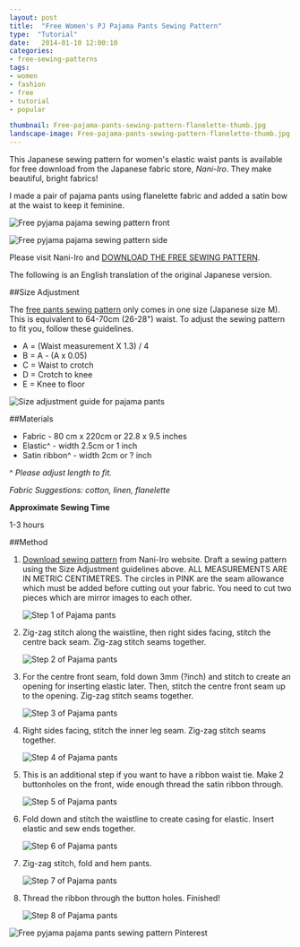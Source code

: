 ```yaml
---
layout: post
title:  "Free Women's PJ Pajama Pants Sewing Pattern"
type:  "Tutorial"
date:   2014-01-10 12:00:10
categories:
- free-sewing-patterns
tags:
- women
- fashion
- free
- tutorial
- popular

thumbnail: Free-pajama-pants-sewing-pattern-flanelette-thumb.jpg
landscape-image: Free-pajama-pants-sewing-pattern-flanelette-thumb.jpg
---
```


This Japanese sewing pattern for women's elastic waist pants is available for free download from the Japanese fabric store,
*Nani-Iro*. They make beautiful, bright fabrics!

I made a pair of pajama pants using flanelette fabric and added a satin bow at the waist to keep it feminine.

![Free pyjama pajama sewing pattern front](/img/2014/01/Free-pajama-pants-sewing-pattern-flanelette-frontview.jpg "Free pyjama pajama sewing pattern front")

![Free pyjama pajama sewing pattern side](/img/2014/01/Free-pajama-pants-sewing-pattern-flanelette-sideview.jpg "Free pyjama pajama sewing pattern side")

Please visit Nani-Iro and [DOWNLOAD THE FREE SEWING PATTERN](http://naniiro.jp/textile/pdf/ouchi_pm.pdf).

The following is an English translation of the original Japanese version. 

##Size Adjustment

The [free pants sewing pattern](http://naniiro.jp/textile/pdf/ouchi_pm.pdf) only comes in one size (Japanese size M). This is equivalent to 64-70cm (26-28") waist. To adjust the sewing pattern to fit you, follow these guidelines.

- A = (Waist measurement X 1.3) / 4
- B = A - (A x 0.05)
- C = Waist to crotch
- D = Crotch to knee
- E = Knee to floor

![Size adjustment guide for pajama pants](/img/2014/01/Free-pajama-pants-sewing-pattern-size-adjustment-guide.png "Size adjustment guide for pajama pants")

##Materials

- Fabric - 80 cm x 220cm or 22.8 x 9.5 inches
- Elastic^ - width 2.5cm or 1 inch
- Satin ribbon^ - width 2cm or ? inch

^ *Please adjust length to fit.*

*Fabric Suggestions: cotton, linen, flanelette*

**Approximate Sewing Time**

1-3 hours

##Method 

1. [Download sewing pattern](http://naniiro.jp/textile/pdf/ouchi_pm.pdf) from Nani-Iro website. Draft a sewing pattern using the Size Adjustment guidelines above. ALL MEASUREMENTS ARE IN METRIC CENTIMETRES. The circles in PINK are the seam allowance which must be added before cutting out your fabric. You need to cut two pieces which are mirror images to each other.

	![Step 1 of Pajama pants](/img/2014/01/Free-pajama-pants-sewing-pattern-flanelette-step1.jpg "Step 1 of Pajama pants")

2. Zig-zag stitch along the waistline, then right sides facing, stitch the centre back seam. Zig-zag stitch seams together.

	![Step 2 of Pajama pants](/img/2014/01/Free-pajama-pants-sewing-pattern-flanelette-step2.jpg "Step 2 of Pajama pants")

3. For the centre front seam, fold down 3mm (?inch) and stitch to create an opening for inserting elastic later. Then, stitch the centre front seam up to the opening. Zig-zag stitch seams together.

	![Step 3 of Pajama pants](/img/2014/01/Free-pajama-pants-sewing-pattern-flanelette-step3.jpg "Step 3 of Pajama pants")

4. Right sides facing, stitch the inner leg seam. Zig-zag stitch seams together.

	![Step 4 of Pajama pants](/img/2014/01/Free-pajama-pants-sewing-pattern-flanelette-step4.jpg "Step 4 of Pajama pants")

5. This is an additional step if you want to have a ribbon waist tie. Make 2 buttonholes on the front, wide enough thread the satin ribbon through.

	![Step 5 of Pajama pants](/img/2014/01/Free-pajama-pants-sewing-pattern-flanelette-step5.jpg "Step 5 of Pajama pants")

6. Fold down and stitch the waistline to create casing for elastic. Insert elastic and sew ends together.

	![Step 6 of Pajama pants](/img/2014/01/Free-pajama-pants-sewing-pattern-flanelette-step6.jpg "Step 6 of Pajama pants")

7. Zig-zag stitch, fold and hem pants.

	![Step 7 of Pajama pants](/img/2014/01/Free-pajama-pants-sewing-pattern-flanelette-step7.jpg "Step 7 of Pajama pants")


8. Thread the ribbon through the button holes. Finished!

	![Step 8 of Pajama pants](/img/2014/01/Free-pajama-pants-sewing-pattern-flanelette-step8.jpg "Step 8 of Pajama pants")

![Free pyjama pajama pants sewing pattern Pinterest](/img/2014/01/Free-pajama-pants-sewing-pattern-flanelette-Pinterest.jpg "Free pyjama pajama pants sewing pattern Pinterest")

